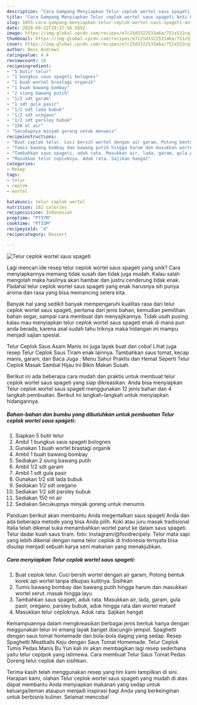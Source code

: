 ```yaml
---
description: "Cara Gampang Menyiapkan Telur ceplok wortel saus spageti Anti Gagal"
title: "Cara Gampang Menyiapkan Telur ceplok wortel saus spageti Anti Gagal"
slug: 1055-cara-gampang-menyiapkan-telur-ceplok-wortel-saus-spageti-anti-gagal
date: 2020-09-22T20:37:56.585Z
image: https://img-global.cpcdn.com/recipes/e7c25d3322533a6a/751x532cq70/telur-ceplok-wortel-saus-spageti-foto-resep-utama.jpg
thumbnail: https://img-global.cpcdn.com/recipes/e7c25d3322533a6a/751x532cq70/telur-ceplok-wortel-saus-spageti-foto-resep-utama.jpg
cover: https://img-global.cpcdn.com/recipes/e7c25d3322533a6a/751x532cq70/telur-ceplok-wortel-saus-spageti-foto-resep-utama.jpg
author: Bess Andrews
ratingvalue: 4.4
reviewcount: 10
recipeingredient:
- "5 butir telur"
- "1 bungkus saus spageti bolognes"
- "1 buah wortel brastagi organik"
- "1 buah bawang bombay"
- "2 siung bawang putih"
- "1/2 sdt garam"
- "1 sdt gula pasir"
- "1/2 sdt lada bubuk"
- "1/2 sdt oregano"
- "1/2 sdt parsley bubuk"
- "150 ml air"
- "Secukupnya minyak goreng untuk menumis"
recipeinstructions:
- "Buat ceplok telur. Cuci bersih wortel dengan air garam, Potong bentuk korek api wortel tanpa dikupas kulitnya. Sisihkan"
- "Tumis bawang bombay dan bawang putih hingga harum dan masukkan wortel serut. masak hingga layu"
- "Tambahkan saus spageti, aduk rata. Masukkan air, lada, garam, gula pasir, oregano, parsley bubuk, aduk hingga rata dan wortel matanf"
- "Masukkan telur ceploknya. Aduk rata. Sajikan hangat"
categories:
- Resep
tags:
- telur
- ceplok
- wortel

katakunci: telur ceplok wortel 
nutrition: 162 calories
recipecuisine: Indonesian
preptime: "PT37M"
cooktime: "PT33M"
recipeyield: "4"
recipecategory: Dessert

---
```



![Telur ceplok wortel saus spageti](https://img-global.cpcdn.com/recipes/e7c25d3322533a6a/751x532cq70/telur-ceplok-wortel-saus-spageti-foto-resep-utama.jpg)

Lagi mencari ide resep telur ceplok wortel saus spageti yang unik? Cara menyiapkannya memang tidak susah dan tidak juga mudah. Kalau salah mengolah maka hasilnya akan hambar dan justru cenderung tidak enak. Padahal telur ceplok wortel saus spageti yang enak harusnya sih punya aroma dan rasa yang bisa memancing selera kita.

Banyak hal yang sedikit banyak mempengaruhi kualitas rasa dari telur ceplok wortel saus spageti, pertama dari jenis bahan, kemudian pemilihan bahan segar, sampai cara membuat dan menyajikannya. Tidak usah pusing kalau mau menyiapkan telur ceplok wortel saus spageti enak di mana pun anda berada, karena asal sudah tahu triknya maka hidangan ini mampu menjadi sajian spesial.

Telur Ceplok Saus Asam Manis ini juga layak buat dan coba! Lihat juga resep Telur Ceplok Saus Tiram enak lainnya. Tambahkan saus tomat, kecap manis, garam, dan Baca Juga : Menu Sahur Praktis dan Hemat Seperti Telur Ceplok Masak Sambal Hijau Ini Bikin Makan Susah.


Berikut ini ada beberapa cara mudah dan praktis untuk membuat telur ceplok wortel saus spageti yang siap dikreasikan. Anda bisa menyiapkan Telur ceplok wortel saus spageti menggunakan 12 jenis bahan dan 4 langkah pembuatan. Berikut ini langkah-langkah untuk menyiapkan hidangannya.

<!--inarticleads1-->

##### Bahan-bahan dan bumbu yang dibutuhkan untuk pembuatan Telur ceplok wortel saus spageti:

1. Siapkan 5 butir telur
1. Ambil 1 bungkus saus spageti bolognes
1. Gunakan 1 buah wortel brastagi organik
1. Ambil 1 buah bawang bombay
1. Sediakan 2 siung bawang putih
1. Ambil 1/2 sdt garam
1. Ambil 1 sdt gula pasir
1. Gunakan 1/2 sdt lada bubuk
1. Sediakan 1/2 sdt oregano
1. Sediakan 1/2 sdt parsley bubuk
1. Sediakan 150 ml air
1. Sediakan Secukupnya minyak goreng untuk menumis


Panduan berikut akan membantu Anda megentalkan saus spageti Anda dan ada beberapa metode yang bisa Anda pilih. Koki atau juru masak tradisional Italia telah dikenal suka menambahkan wortel parut ke dalam saus spageti. Telur dadar kuah saus tiram. foto: Instagram/@foodrecipely. Telor mata sapi yang lebih dikenal dengan nama telor ceplok di Indonesia ternyata bisa disulap menjadi sebuah karya seni makanan yang menakjubkan. 

<!--inarticleads2-->

##### Cara menyiapkan Telur ceplok wortel saus spageti:

1. Buat ceplok telur. Cuci bersih wortel dengan air garam, Potong bentuk korek api wortel tanpa dikupas kulitnya. Sisihkan
1. Tumis bawang bombay dan bawang putih hingga harum dan masukkan wortel serut. masak hingga layu
1. Tambahkan saus spageti, aduk rata. Masukkan air, lada, garam, gula pasir, oregano, parsley bubuk, aduk hingga rata dan wortel matanf
1. Masukkan telur ceploknya. Aduk rata. Sajikan hangat


Kemampuannya dalam mengkreasikan berbagai jenis bentuk hanya dengan meggunakan telur ini emang layak banget diacungin jempol. Spaghetti dengan saus tomat homemade dan bola-bola daging yang sedap. Resep Spaghetti Meatballs Keju dengan Saus Tomat Homemade. Telur Ceplok Tumis Pedas Manis Bu Yun kali ini akan membagikan lagi resep sederhana yaitu telur ceplpok yang istimewa. Cara membuat Telur Saus Tomat Pedas Goreng telur ceplok dan sisihkan. 

Terima kasih telah menggunakan resep yang tim kami tampilkan di sini. Harapan kami, olahan Telur ceplok wortel saus spageti yang mudah di atas dapat membantu Anda menyiapkan makanan yang sedap untuk keluarga/teman ataupun menjadi inspirasi bagi Anda yang berkeinginan untuk berbisnis kuliner. Selamat mencoba!

